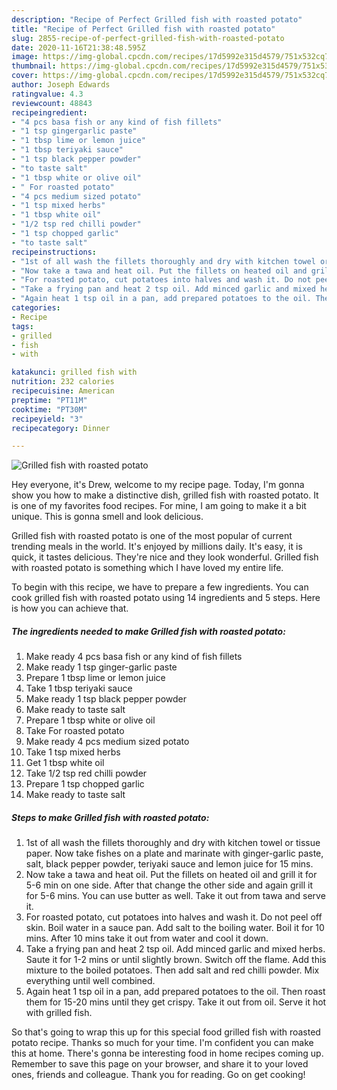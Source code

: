```yaml
---
description: "Recipe of Perfect Grilled fish with roasted potato"
title: "Recipe of Perfect Grilled fish with roasted potato"
slug: 2855-recipe-of-perfect-grilled-fish-with-roasted-potato
date: 2020-11-16T21:38:48.595Z
image: https://img-global.cpcdn.com/recipes/17d5992e315d4579/751x532cq70/grilled-fish-with-roasted-potato-recipe-main-photo.jpg
thumbnail: https://img-global.cpcdn.com/recipes/17d5992e315d4579/751x532cq70/grilled-fish-with-roasted-potato-recipe-main-photo.jpg
cover: https://img-global.cpcdn.com/recipes/17d5992e315d4579/751x532cq70/grilled-fish-with-roasted-potato-recipe-main-photo.jpg
author: Joseph Edwards
ratingvalue: 4.3
reviewcount: 48843
recipeingredient:
- "4 pcs basa fish or any kind of fish fillets"
- "1 tsp gingergarlic paste"
- "1 tbsp lime or lemon juice"
- "1 tbsp teriyaki sauce"
- "1 tsp black pepper powder"
- "to taste salt"
- "1 tbsp white or olive oil"
- " For roasted potato"
- "4 pcs medium sized potato"
- "1 tsp mixed herbs"
- "1 tbsp white oil"
- "1/2 tsp red chilli powder"
- "1 tsp chopped garlic"
- "to taste salt"
recipeinstructions:
- "1st of all wash the fillets thoroughly and dry with kitchen towel or tissue paper. Now take fishes on a plate and marinate with ginger-garlic paste, salt, black pepper powder, teriyaki sauce and lemon juice for 15 mins."
- "Now take a tawa and heat oil. Put the fillets on heated oil and grill it for 5-6 min on one side. After that change the other side and again grill it for 5-6 mins. You can use butter as well. Take it out from tawa and serve it."
- "For roasted potato, cut potatoes into halves and wash it. Do not peel off skin. Boil water in a sauce pan. Add salt to the boiling water. Boil it for 10 mins. After 10 mins take it out from water and cool it down."
- "Take a frying pan and heat 2 tsp oil. Add minced garlic and mixed herbs. Saute it for 1-2 mins or until slightly brown. Switch off the flame. Add this mixture to the boiled potatoes. Then add salt and red chilli powder. Mix everything until well combined."
- "Again heat 1 tsp oil in a pan, add prepared potatoes to the oil. Then roast them for 15-20 mins until they get crispy. Take it out from oil. Serve it hot with grilled fish."
categories:
- Recipe
tags:
- grilled
- fish
- with

katakunci: grilled fish with 
nutrition: 232 calories
recipecuisine: American
preptime: "PT11M"
cooktime: "PT30M"
recipeyield: "3"
recipecategory: Dinner

---
```



![Grilled fish with roasted potato](https://img-global.cpcdn.com/recipes/17d5992e315d4579/751x532cq70/grilled-fish-with-roasted-potato-recipe-main-photo.jpg)

Hey everyone, it's Drew, welcome to my recipe page. Today, I'm gonna show you how to make a distinctive dish, grilled fish with roasted potato. It is one of my favorites food recipes. For mine, I am going to make it a bit unique. This is gonna smell and look delicious.

Grilled fish with roasted potato is one of the most popular of current trending meals in the world. It's enjoyed by millions daily. It's easy, it is quick, it tastes delicious. They're nice and they look wonderful. Grilled fish with roasted potato is something which I have loved my entire life.




To begin with this recipe, we have to prepare a few ingredients. You can cook grilled fish with roasted potato using 14 ingredients and 5 steps. Here is how you can achieve that.

<!--inarticleads1-->

##### The ingredients needed to make Grilled fish with roasted potato:

1. Make ready 4 pcs basa fish or any kind of fish fillets
1. Make ready 1 tsp ginger-garlic paste
1. Prepare 1 tbsp lime or lemon juice
1. Take 1 tbsp teriyaki sauce
1. Make ready 1 tsp black pepper powder
1. Make ready to taste salt
1. Prepare 1 tbsp white or olive oil
1. Take  For roasted potato
1. Make ready 4 pcs medium sized potato
1. Take 1 tsp mixed herbs
1. Get 1 tbsp white oil
1. Take 1/2 tsp red chilli powder
1. Prepare 1 tsp chopped garlic
1. Make ready to taste salt




<!--inarticleads2-->

##### Steps to make Grilled fish with roasted potato:

1. 1st of all wash the fillets thoroughly and dry with kitchen towel or tissue paper. Now take fishes on a plate and marinate with ginger-garlic paste, salt, black pepper powder, teriyaki sauce and lemon juice for 15 mins.
1. Now take a tawa and heat oil. Put the fillets on heated oil and grill it for 5-6 min on one side. After that change the other side and again grill it for 5-6 mins. You can use butter as well. Take it out from tawa and serve it.
1. For roasted potato, cut potatoes into halves and wash it. Do not peel off skin. Boil water in a sauce pan. Add salt to the boiling water. Boil it for 10 mins. After 10 mins take it out from water and cool it down.
1. Take a frying pan and heat 2 tsp oil. Add minced garlic and mixed herbs. Saute it for 1-2 mins or until slightly brown. Switch off the flame. Add this mixture to the boiled potatoes. Then add salt and red chilli powder. Mix everything until well combined.
1. Again heat 1 tsp oil in a pan, add prepared potatoes to the oil. Then roast them for 15-20 mins until they get crispy. Take it out from oil. Serve it hot with grilled fish.




So that's going to wrap this up for this special food grilled fish with roasted potato recipe. Thanks so much for your time. I'm confident you can make this at home. There's gonna be interesting food in home recipes coming up. Remember to save this page on your browser, and share it to your loved ones, friends and colleague. Thank you for reading. Go on get cooking!
